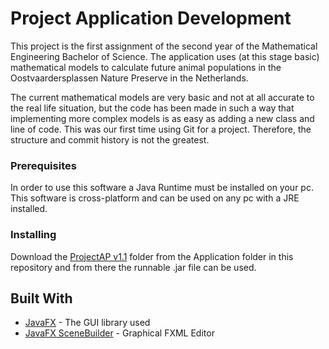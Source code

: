 # Project Application Development
This project is the first assignment of the second year of the Mathematical Engineering Bachelor of Science.
The application uses (at this stage basic) mathematical models to calculate future animal populations in the Oostvaardersplassen Nature Preserve in the Netherlands. 

The current mathematical models are very basic and not at all accurate to the real life situation, but the code has been made in such a way that implementing more complex models is as easy as adding a new class and line of code.
This was our first time using Git for a project. Therefore, the structure and commit history is not the greatest.

### Prerequisites

In order to use this software a Java Runtime must be installed on your pc. 
This software is cross-platform and can be used on any pc with a JRE installed.

### Installing

Download the [ProjectAP v1.1](Application/ProjectAP-v1.1) folder from the Application folder in this repository and from there the runnable .jar file can be used.

## Built With

* [JavaFX](https://www.oracle.com/technetwork/java/javase/overview/javafx-overview-2158620.html) - The GUI library used
* [JavaFX SceneBuilder](https://www.oracle.com/technetwork/java/javase/downloads/javafxscenebuilder-info-2157684.html) - Graphical FXML Editor
